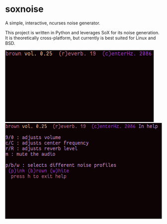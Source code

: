 # soxnoise
A simple, interactive, ncurses noise generator.

This project is written in Python and leverages SoX for its noise generation. 
It is theoretically cross-platform, but currently is best suited for Linux and BSD.

![Alt text](/screenshots/soxnoise.png?raw=true "Main view")
![Alt text](/screenshots/soxnoisehelp.png?raw=true "Help view")
